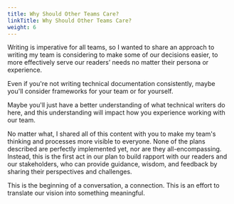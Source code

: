 ```yaml
---
title: Why Should Other Teams Care?
linkTitle: Why Should Other Teams Care?
weight: 6
---
```


Writing is imperative for all teams, so I wanted to share an approach to writing my team is considering to make some of our decisions easier, to more effectively serve our readers’ needs no matter their persona or experience.

Even if you're not writing technical documentation consistently, maybe you'll consider frameworks for your team or for yourself. 

Maybe you'll just have a better understanding of what technical writers do here, and this understanding will impact how you experience working with our team.

No matter what, I shared all of this content with you to make my team's thinking and processes more visible to everyone. None of the plans described are perfectly implemented yet, nor are they all-encompassing. Instead, this is the first act in our plan to build rapport with our readers and our stakeholders, who can provide guidance, wisdom, and feedback by sharing their perspectives and challenges.

This is the beginning of a conversation, a connection. This is an effort to translate our vision into something meaningful.